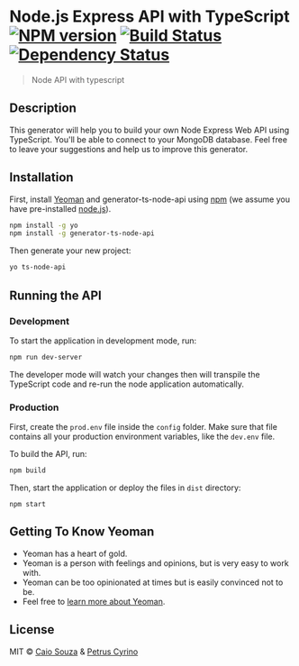 # Node.js Express API with TypeScript [![NPM version][npm-image]][npm-url] [![Build Status](https://travis-ci.org/caiobsouza/ts-node-api.svg?branch=master)](https://travis-ci.org/caiobsouza/ts-node-api) [![Dependency Status][daviddm-image]][daviddm-url]
> Node API with typescript

## Description
This generator will help you to build your own Node Express Web API using TypeScript. You'll be able to connect to your MongoDB database. Feel free to leave your suggestions and help us to improve this generator.

## Installation

First, install [Yeoman](http://yeoman.io) and generator-ts-node-api using [npm](https://www.npmjs.com/) (we assume you have pre-installed [node.js](https://nodejs.org/)).

```bash
npm install -g yo
npm install -g generator-ts-node-api
```

Then generate your new project:

```bash
yo ts-node-api
```

## Running the API
### Development
To start the application in development mode, run:

```bash
npm run dev-server
```
The developer mode will watch your changes then will transpile the TypeScript code and re-run the node application automatically.

### Production
First, create the `prod.env` file inside the `config` folder. Make sure that file contains all your production environment variables, like the `dev.env` file.

To build the API, run:
```bash
npm build
```
Then, start the application or deploy the files in `dist` directory:
```
npm start
```

## Getting To Know Yeoman

 * Yeoman has a heart of gold.
 * Yeoman is a person with feelings and opinions, but is very easy to work with.
 * Yeoman can be too opinionated at times but is easily convinced not to be.
 * Feel free to [learn more about Yeoman](http://yeoman.io/).

## License

MIT © [Caio Souza](https://github.com/caiobsouza) & [Petrus Cyrino](https://github.com/petrusxz)


[npm-image]: https://badge.fury.io/js/generator-ts-node-api.svg
[npm-url]: https://npmjs.org/package/generator-ts-node-api
[travis-image]: https://travis-ci.org/caiobsouza/generator-ts-node-api.svg?branch=master
[travis-url]: https://travis-ci.org/caiobsouza/generator-ts-node-api
[daviddm-image]: https://david-dm.org/caiobsouza/generator-ts-node-api.svg?theme=shields.io
[daviddm-url]: https://david-dm.org/caiobsouza/generator-ts-node-api
